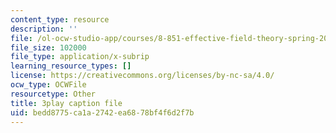 ```yaml
---
content_type: resource
description: ''
file: /ol-ocw-studio-app/courses/8-851-effective-field-theory-spring-2013/bedd8775ca1a2742ea6878bf4f6d2f7b_tKo9-jn7A3g.srt
file_size: 102000
file_type: application/x-subrip
learning_resource_types: []
license: https://creativecommons.org/licenses/by-nc-sa/4.0/
ocw_type: OCWFile
resourcetype: Other
title: 3play caption file
uid: bedd8775-ca1a-2742-ea68-78bf4f6d2f7b
---
```

